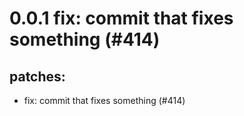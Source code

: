 # 0.0.1 fix: commit that fixes something (#414)

## patches:
* fix: commit that fixes something (#414)

